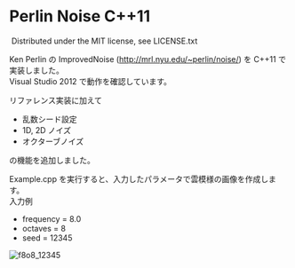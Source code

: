 ﻿# Perlin Noise C++11
﻿
Distributed under the MIT license, see LICENSE.txt

Ken Perlin の ImprovedNoise (<http://mrl.nyu.edu/~perlin/noise/>) を C++11 で実装しました。  
Visual Studio 2012 で動作を確認しています。

リファレンス実装に加えて
* 乱数シード設定
* 1D, 2D ノイズ
* オクターブノイズ

の機能を追加しました。  

Example.cpp を実行すると、入力したパラメータで雲模様の画像を作成します。  
入力例
* frequency = 8.0
* octaves = 8
* seed = 12345

![f8o8_12345](https://lh4.googleusercontent.com/-YGjRmYg8E3I/UTM4CTD_KyI/AAAAAAAACDI/RPKF_r_XOfA/s800/f8o8_12345.png)
